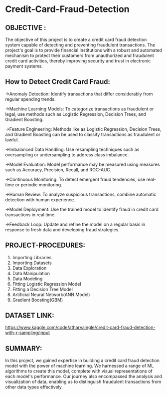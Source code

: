# Credit-Card-Fraud-Detection


OBJECTIVE :
------------
The objective of this project is to create a credit card fraud detection system capable of detecting and preventing fraudulent transactions. The project's goal is to provide financial institutions with a robust and automated mechanism to protect their customers from unauthorized and fraudulent credit card activities, thereby improving security and trust in electronic payment systems.

How to Detect Credit Card Fraud:
---------------------------------
->Anomaly Detection: Identify transactions that differ considerably from regular spending trends.

->Machine Learning Models: To categorize transactions as fraudulent or legal, use methods such as Logistic Regression, Decision Trees, and Gradient Boosting.

->Feature Engineering: Methods like as Logistic Regression, Decision Trees, and Gradient Boosting can be used to classify transactions as fraudulent or lawful.

->Imbalanced Data Handling: Use resampling techniques such as oversampling or undersampling to address class imbalance.

->Model Evaluation: Model performance may be measured using measures such as Accuracy, Precision, Recall, and ROC-AUC.

->Continuous Monitoring: To detect emergent fraud tendencies, use real-time or periodic monitoring.

->Human Review: To analyze suspicious transactions, combine automatic detection with human experience.

->Model Deployment: Use the trained model to identify fraud in credit card transactions in real time.

->Feedback Loop: Update and refine the model on a regular basis in response to fresh data and developing fraud strategies.

PROJECT-PROCEDURES:
-------------------
1. Importing Libraries
2. Importing Datasets
3. Data Exploration
4. Data Manipulation
5. Data Modeling
6. Fitting Logistic Regression Model
7. Fitting a Decision Tree Model
8. Artificial Neural Network(ANN Model)
9. Gradient Boosting(GBM)

DATASET LINK:
-------------
https://www.kaggle.com/code/atharvaingle/credit-card-fraud-detection-with-r-sampling/input

SUMMARY:
--------
In this project, we gained expertise in building a credit card fraud detection model with the power of machine learning. We harnessed a range of ML algorithms to create this model, complete with visual representations of each model's performance. Our journey also encompassed the analysis and visualization of data, enabling us to distinguish fraudulent transactions from other data types effectively.
